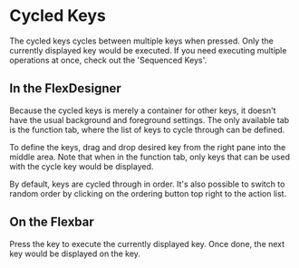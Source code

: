 # Cycled Keys

The cycled keys cycles between multiple keys when pressed. Only the currently displayed key would be executed. If you need executing multiple operations at once, check out the 'Sequenced Keys'.

## In the FlexDesigner

Because the cycled keys is merely a container for other keys, it doesn't have the usual background and foreground settings. The only available tab is the function tab, where the list of keys to cycle through can be defined.

To define the keys, drag and drop desired key from the right pane into the middle area. Note that when in the function tab, only keys that can be used with the cycle key would be displayed.

By default, keys are cycled through in order. It's also possible to switch to random order by clicking on the ordering button top right to the action list.

## On the Flexbar

Press the key to execute the currently displayed key. Once done, the next key would be displayed on the key.
